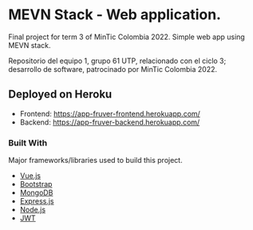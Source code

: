 # MEVN Stack - Web application.

Final project for term 3 of MinTic Colombia 2022. Simple web app using MEVN stack.

Repositorio del equipo 1, grupo 61 UTP, relacionado con el ciclo 3; desarrollo de software, patrocinado por MinTic Colombia 2022.

## Deployed on Heroku

* Frontend: https://app-fruver-frontend.herokuapp.com/
* Backend: https://app-fruver-backend.herokuapp.com/

### Built With

Major frameworks/libraries used to build this project.

* [Vue.js](https://vuejs.org/)
* [Bootstrap](https://getbootstrap.com)
* [MongoDB](https://www.mongodb.com/)
* [Express.js](https://expressjs.com/)
* [Node.js](https://nodejs.org/)
* [JWT](https://jwt.io/)
